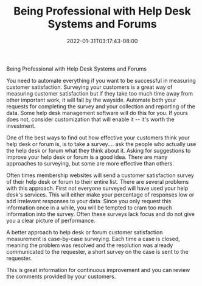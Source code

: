﻿---
title: "Being Professional with Help Desk Systems and Forums"
date: 2022-01-31T03:17:43-08:00
description: "Membership Sites Tips for Web Success"
featured_image: "/images/Membership Sites.jpg"
tags: ["Membership Sites"]
---

Being Professional with Help Desk Systems and Forums

You need to automate everything if you want to be successful in measuring customer satisfaction. Surveying your customers is a great way of measuring customer satisfaction but if they take too much time away from other important work, it will fall by the wayside. Automate both your requests for completing the survey and your collection and reporting of the data. Some help desk management software will do this for you. If yours does not, consider customization that will enable it -- it's worth the investment.

One of the best ways to find out how effective your customers think your help desk or forum is, is to take a survey.... ask the people who actually use the help desk or forum what they think about it. Asking for suggestions to improve your help desk or forum is a good idea. There are many approaches to surveying, but some are more effective than others.

Often times membership websites will send a customer satisfaction survey of their help desk or forum to their entire list. There are several problems with this approach. First not everyone surveyed will have used your help desk's services. This will either make your percentage of responses low or add irrelevant responses to your data. Since you only request this information once in a while, you will be tempted to cram too much information into the survey. Often these surveys lack focus and do not give you a clear picture of performance.

A better approach to help desk or forum customer satisfaction measurement is case-by-case surveying. Each time a case is closed, meaning the problem was resolved and the resolution was already communicated to the requester, a short survey on the case is sent to the requester.

This is great information for continuous improvement and you can review the comments provided by your customers.


